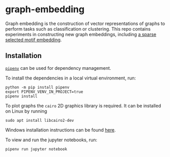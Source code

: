 # graph-embedding

Graph embedding is the construction of vector representations of graphs to perform tasks such as classification or clustering.
This repo contains experiments in constructing new graph embeddings,
including [a sparse selected motif embedding](motif-selection.ipynb).

## Installation

[`pipenv`](https://pipenv.pypa.io) can be used for dependency management.

To install the dependencies in a local virtual environment, run:
```console
python -m pip install pipenv
export PIPENV_VENV_IN_PROJECT=true
pipenv install
```

To plot graphs the `cairo` 2D graphics library is required.
It can be installed on Linux by running
```shell
sudo apt install libcairo2-dev
```
Windows installation instructions can be found [here](https://doc.courtbouillon.org/cairocffi/stable/overview.html#installing-cairo-on-windows).

To view and run the jupyter notebooks, run:
```shell
pipenv run jupyter notebook
```
